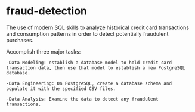 # fraud-detection


The use of modern SQL skills to analyze historical credit card transactions and consumption patterns in order to detect potentially fraudulent purchases.


Accomplish three major tasks:
  
    -Data Modeling: establish a database model to hold credit card transaction data, then use that model to establish a new PostgreSQL database.
  
    -Data Engineering: On PostgreSQL, create a database schema and populate it with the specified CSV files.
  
    -Data Analysis: Examine the data to detect any fraudulent transactions.


  
